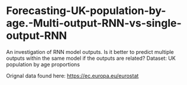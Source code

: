 # Forecasting-UK-population-by-age.-Multi-output-RNN-vs-single-output-RNN
An investigation of RNN model outputs. Is it better to predict multiple outputs within the same model if the outputs are related? Dataset: UK population by age proportions


Orignal data found here: https://ec.europa.eu/eurostat
